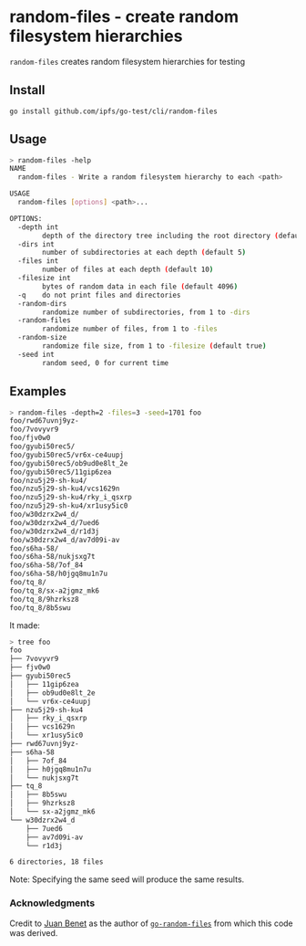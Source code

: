 # random-files - create random filesystem hierarchies

`random-files` creates random filesystem hierarchies for testing

## Install

```
go install github.com/ipfs/go-test/cli/random-files
```

## Usage

```sh
> random-files -help
NAME
  random-files - Write a random filesystem hierarchy to each <path>

USAGE
  random-files [options] <path>...

OPTIONS:
  -depth int
        depth of the directory tree including the root directory (default 2)
  -dirs int
        number of subdirectories at each depth (default 5)
  -files int
        number of files at each depth (default 10)
  -filesize int
        bytes of random data in each file (default 4096)
  -q    do not print files and directories
  -random-dirs
        randomize number of subdirectories, from 1 to -dirs
  -random-files
        randomize number of files, from 1 to -files
  -random-size
        randomize file size, from 1 to -filesize (default true)
  -seed int
        random seed, 0 for current time
```

## Examples

```sh
> random-files -depth=2 -files=3 -seed=1701 foo
foo/rwd67uvnj9yz-
foo/7vovyvr9
foo/fjv0w0
foo/gyubi50rec5/
foo/gyubi50rec5/vr6x-ce4uupj
foo/gyubi50rec5/ob9ud0e8lt_2e
foo/gyubi50rec5/11gip6zea
foo/nzu5j29-sh-ku4/
foo/nzu5j29-sh-ku4/vcs1629n
foo/nzu5j29-sh-ku4/rky_i_qsxrp
foo/nzu5j29-sh-ku4/xr1usy5ic0
foo/w30dzrx2w4_d/
foo/w30dzrx2w4_d/7ued6
foo/w30dzrx2w4_d/r1d3j
foo/w30dzrx2w4_d/av7d09i-av
foo/s6ha-58/
foo/s6ha-58/nukjsxg7t
foo/s6ha-58/7of_84
foo/s6ha-58/h0jgq8mu1n7u
foo/tq_8/
foo/tq_8/sx-a2jgmz_mk6
foo/tq_8/9hzrksz8
foo/tq_8/8b5swu
```

It made:

```sh
> tree foo
foo
├── 7vovyvr9
├── fjv0w0
├── gyubi50rec5
│   ├── 11gip6zea
│   ├── ob9ud0e8lt_2e
│   └── vr6x-ce4uupj
├── nzu5j29-sh-ku4
│   ├── rky_i_qsxrp
│   ├── vcs1629n
│   └── xr1usy5ic0
├── rwd67uvnj9yz-
├── s6ha-58
│   ├── 7of_84
│   ├── h0jgq8mu1n7u
│   └── nukjsxg7t
├── tq_8
│   ├── 8b5swu
│   ├── 9hzrksz8
│   └── sx-a2jgmz_mk6
└── w30dzrx2w4_d
    ├── 7ued6
    ├── av7d09i-av
    └── r1d3j

6 directories, 18 files
```

Note: Specifying the same seed will produce the same results.


### Acknowledgments

Credit to [Juan Benet](https://github.com/jbenet) as the author of [`go-random-files`](https://github.com/jbenet/go-random-files) from which this code was derived.
